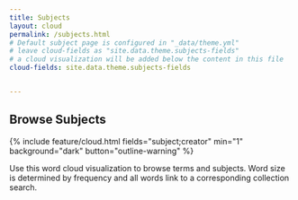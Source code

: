 ```yaml
---
title: Subjects
layout: cloud
permalink: /subjects.html
# Default subject page is configured in "_data/theme.yml"
# leave cloud-fields as "site.data.theme.subjects-fields"
# a cloud visualization will be added below the content in this file
cloud-fields: site.data.theme.subjects-fields


---
```


## Browse Subjects

{% include feature/cloud.html fields="subject;creator" min="1" background="dark" button="outline-warning" %}

Use this word cloud visualization to browse terms and subjects.
Word size is determined by frequency and all words link to a corresponding collection search.
